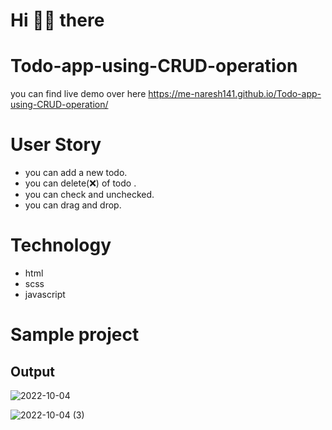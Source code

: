 
# Hi 👋🏽 there
# Todo-app-using-CRUD-operation

you can find live demo over here https://me-naresh141.github.io/Todo-app-using-CRUD-operation/
# User Story
* you can  add a new todo.
* you can delete(❌) of todo .
* you can check and unchecked.
* you can drag and drop.

# Technology
* html
* scss
* javascript

# Sample project
## Output
![2022-10-04](https://user-images.githubusercontent.com/99114646/193787454-1edb0373-caf4-4d90-b446-44f782734e0c.png)




![2022-10-04 (3)](https://user-images.githubusercontent.com/99114646/194452622-083d0be8-d4d1-48da-93b0-5b6a97fd402b.png)
